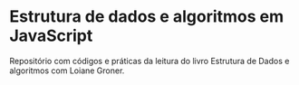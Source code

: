 # Estrutura de dados e algoritmos em JavaScript
Repositório com códigos e práticas da leitura do livro Estrutura de Dados e algoritmos com Loiane Groner.
